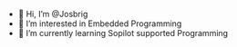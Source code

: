 - 👋 Hi, I’m @Josbrig
- 👀 I’m interested in Embedded Programming
- 🌱 I’m currently learning Sopilot  supported Programming

<!---
Josbrig/Josbrig is a ✨ special ✨ repository because its `README.md` (this file) appears on your GitHub profile.
You can click the Preview link to take a look at your changes.
--->

